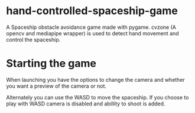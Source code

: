 # hand-controlled-spaceship-game

A Spaceship obstacle avoidance game made with pygame.
cvzone (A opencv and mediapipe wrapper) is used to detect hand movement and control the spaceship.

# Starting the game
When launching you have the options to change the camera and whether you want a preview of the camera or not.

Alternately you can use the WASD to move the spaceship.
If you choose to play with WASD camera is disabled and abillity to shoot is added.

